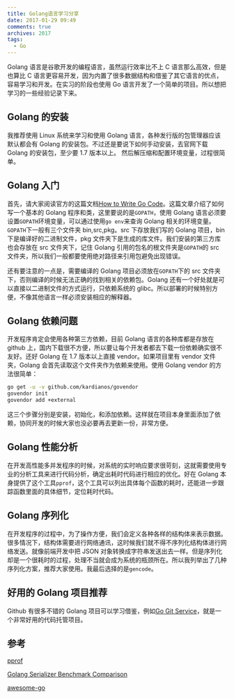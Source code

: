 ```yaml
---
title: Golang语言学习分享
date: 2017-01-29 09:49
comments: true
archives: 2017
tags:
  - Go
---
```


Golang 语言是谷歌开发的编程语言，虽然运行效率比不上 C 语言那么高效，但是也算比 C 语言更容易开发，因为内置了很多数据结构和借鉴了其它语言的优点，容易学习和开发。在实习的阶段也使用 Go 语言开发了一个简单的项目。所以想把学习的一些经验记录下来。

## Golang 的安装

我推荐使用 Linux 系统来学习和使用 Golang 语言，各种发行版的包管理器应该默认都会有 Golang 的安装包。不过还是要说下如何手动安装，去官网下载 Golang 的安装包，至少要 1.7 版本以上。
然后解压缩和配置环境变量，过程很简单。

## Golang 入门

首先，请大家阅读官方的这篇文档[How to Write Go Code](https://golang.org/doc/code.html)。这篇文章介绍了如何写一个基本的 Golang 程序和类，这里要说的是`GOPATH`，使用 Golang 语言必须要设置`GOPATH`环境变量，可以通过使用`go env`来查询 Golang 相关的环境变量。`GOPATH`下一般有三个文件夹 bin,src,pkg。src 下存放我们写的 Golang 项目，bin 下是编译好的二进制文件，pkg 文件夹下是生成的库文件。我们安装的第三方库也会存放在 src 文件夹下，记住 Golang 引用的包名的根文件夹是`GOPATH`的 src 文件夹，所以我们一般都要使用绝对路径来引用包避免出现错误。

还有要注意的一点是，需要编译的 Golang 项目必须放在`GOPATH`下的 src 文件夹下，否则编译的时候无法正确的找到相关的依赖包。Golang 还有一个好处就是可以直接以二进制文件的方式运行，只依赖系统的 glibc。所以部署的时候特别方便，不像其他语言一样必须安装相应的解释器。

## Golang 依赖问题

开发程序肯定会使用各种第三方依赖，目前 Golang 语言的各种库都是存放在 github 上，国内下载很不方便，所以要让每个开发者都去下载一份依赖确实很不友好。还好 Golang 在 1.7 版本以上直接 vendor。如果项目里有 vendor 文件夹，Golang 会首先读取这个文件夹作为依赖来使用。使用 Golang vendor 的方法很简单：

```bash
go get -u -v github.com/kardianos/govendor
govendor init
govendor add +external
```

这三个步骤分别是安装，初始化，和添加依赖。这样就在项目本身里面添加了依赖，协同开发的时候大家也没必要再去更新一份，非常方便。

## Golang 性能分析

在开发高性能多并发程序的时候，对系统的实时响应要求很苛刻，这就需要使用专业的分析工具来进行代码分析，确定出耗时代码进行相应的优化。好在 Golang 本身提供了这个工具`pprof`，这个工具可以列出具体每个函数的耗时，还能进一步跟踪函数里面的具体细节，定位耗时代码。

## Golang 序列化

在开发程序的过程中，为了操作方便，我们会定义各种各样的结构体来表示数据。很多情况下，结构体需要进行网络通讯，这时候我们就不得不序列化结构体进行网络发送。就像前端开发中把 JSON 对象转换成字符串发送出去一样。但是序列化却是一个很耗时的过程，处理不当就会成为系统的瓶颈所在。所以我列举出了几种序列化方案，推荐大家使用。我最后选择的是`gencode`。

## 好用的 Golang 项目推荐

Github 有很多不错的 Golang 项目可以学习借鉴，例如[Go Git Service](https://gogs.io/)，就是一个非常好用的代码托管项目。

## 参考

[pprof](https://golang.org/pkg/net/http/pprof/)

[Golang Serializer Benchmark Comparison](https://github.com/smallnest/gosercomp)

[awesome-go](https://github.com/avelino/awesome-go)
